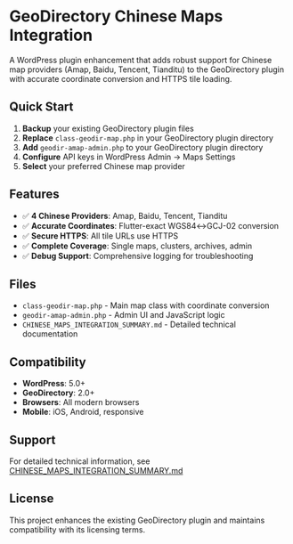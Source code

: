 # GeoDirectory Chinese Maps Integration

A WordPress plugin enhancement that adds robust support for Chinese map providers (Amap, Baidu, Tencent, Tianditu) to the GeoDirectory plugin with accurate coordinate conversion and HTTPS tile loading.

## Quick Start

1. **Backup** your existing GeoDirectory plugin files
2. **Replace** `class-geodir-map.php` in your GeoDirectory plugin directory 
3. **Add** `geodir-amap-admin.php` to your GeoDirectory plugin directory
4. **Configure** API keys in WordPress Admin → Maps Settings
5. **Select** your preferred Chinese map provider

## Features

- ✅ **4 Chinese Providers**: Amap, Baidu, Tencent, Tianditu
- ✅ **Accurate Coordinates**: Flutter-exact WGS84↔GCJ-02 conversion
- ✅ **Secure HTTPS**: All tile URLs use HTTPS
- ✅ **Complete Coverage**: Single maps, clusters, archives, admin
- ✅ **Debug Support**: Comprehensive logging for troubleshooting

## Files

- `class-geodir-map.php` - Main map class with coordinate conversion
- `geodir-amap-admin.php` - Admin UI and JavaScript logic  
- `CHINESE_MAPS_INTEGRATION_SUMMARY.md` - Detailed technical documentation

## Compatibility

- **WordPress**: 5.0+
- **GeoDirectory**: 2.0+
- **Browsers**: All modern browsers
- **Mobile**: iOS, Android, responsive

## Support

For detailed technical information, see [CHINESE_MAPS_INTEGRATION_SUMMARY.md](CHINESE_MAPS_INTEGRATION_SUMMARY.md)

## License

This project enhances the existing GeoDirectory plugin and maintains compatibility with its licensing terms.
